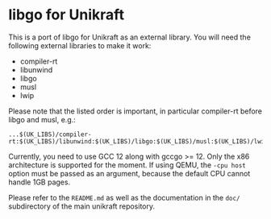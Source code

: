 libgo for Unikraft
=============================

This is a port of libgo for Unikraft as an external library. You will
need the following external libraries to make it work:

+ compiler-rt
+ libunwind
+ libgo
+ musl
+ lwip

Please note that the listed order is important, in particular
compiler-rt before libgo and musl, e.g.:

```
...$(UK_LIBS)/compiler-rt:$(UK_LIBS)/libunwind:$(UK_LIBS)/libgo:$(UK_LIBS)/musl:$(UK_LIBS)/lwip...

```

Currently, you need to use GCC 12 along with gccgo >= 12.
Only the x86 architecture is supported for the moment.
If using QEMU, the `-cpu host` option must be passed as an argument, because the default CPU cannot handle 1GB pages.

Please refer to the `README.md` as well as the documentation in the `doc/`
subdirectory of the main unikraft repository.
